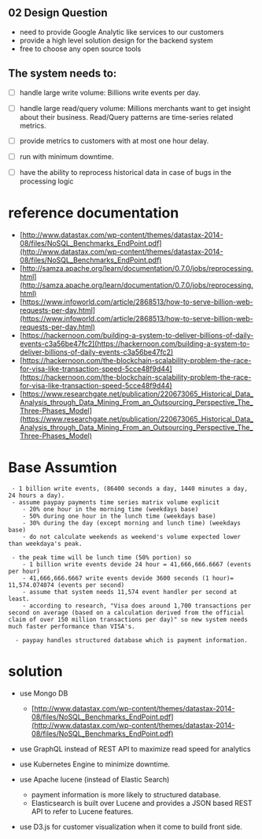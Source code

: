 ## 02 Design Question
- need to provide Google Analytic like services to our customers
- provide a high level solution design for the backend system
- free to choose any open source tools

## The system needs to:
 - [ ] handle large write volume: Billions write events per day.   
 - [ ] handle large read/query volume: Millions merchants want to get insight about their business. 
  Read/Query patterns are time-series related metrics.
 - [ ] provide metrics to customers with at most one hour delay.
 - [ ] run with minimum downtime.
 - [ ] have the ability to reprocess historical data in case of bugs in the processing logic
 
  
# reference documentation
  - [http://www.datastax.com/wp-content/themes/datastax-2014-08/files/NoSQL_Benchmarks_EndPoint.pdf](http://www.datastax.com/wp-content/themes/datastax-2014-08/files/NoSQL_Benchmarks_EndPoint.pdf)
  - [http://samza.apache.org/learn/documentation/0.7.0/jobs/reprocessing.html](http://samza.apache.org/learn/documentation/0.7.0/jobs/reprocessing.html)
  -  [https://www.infoworld.com/article/2868513/how-to-serve-billion-web-requests-per-day.html](https://www.infoworld.com/article/2868513/how-to-serve-billion-web-requests-per-day.html)
  - [https://hackernoon.com/building-a-system-to-deliver-billions-of-daily-events-c3a56be47fc2](https://hackernoon.com/building-a-system-to-deliver-billions-of-daily-events-c3a56be47fc2)
  - [https://hackernoon.com/the-blockchain-scalability-problem-the-race-for-visa-like-transaction-speed-5cce48f9d44](https://hackernoon.com/the-blockchain-scalability-problem-the-race-for-visa-like-transaction-speed-5cce48f9d44)
  - [https://www.researchgate.net/publication/220673065_Historical_Data_Analysis_through_Data_Mining_From_an_Outsourcing_Perspective_The_Three-Phases_Model](https://www.researchgate.net/publication/220673065_Historical_Data_Analysis_through_Data_Mining_From_an_Outsourcing_Perspective_The_Three-Phases_Model)
  
# Base Assumtion

     - 1 billion write events, (86400 seconds a day, 1440 minutes a day, 24 hours a day).
     - assume paypay payments time series matrix volume explicit 
        - 20% one hour in the morning time (weekdays base)
        - 50% during one hour in the lunch time (weekdays base)
        - 30% during the day (except morning and lunch time) (weekdays base)
        - do not calculate weekends as weekend's volume expected lower than weekdaya's peak.
        
     - the peak time will be lunch time (50% portion) so 
        - 1 billion write events devide 24 hour = 41,666,666.6667 (events per hour)
        - 41,666,666.6667 write events devide 3600 seconds (1 hour)= 11,574.074074 (events per second)
        - assume that system needs 11,574 event handler per second at least. 
        - according to research, "Visa does around 1,700 transactions per second on average (based on a calculation derived from the official claim of over 150 million transactions per day)" so new system needs much faster performance than VISA's.
        
      - paypay handles structured database which is payment information.
        
        
# solution 
 + use Mongo DB 
	- [http://www.datastax.com/wp-content/themes/datastax-2014-08/files/NoSQL_Benchmarks_EndPoint.pdf](http://www.datastax.com/wp-content/themes/datastax-2014-08/files/NoSQL_Benchmarks_EndPoint.pdf)

 + use GraphQL instead of REST API to maximize read speed for analytics
 + use Kubernetes Engine to minimize downtime.
 + use Apache lucene (instead of Elastic Search)
    - payment information is more likely to structured database. 
    -  Elasticsearch is built over Lucene and provides a JSON based REST API to refer to Lucene features.
 + use D3.js for customer visualization when it come to build front side.
 